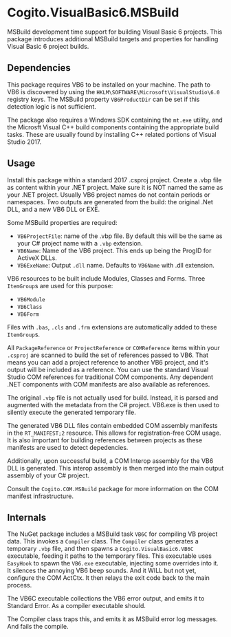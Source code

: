 # Cogito.VisualBasic6.MSBuild

MSBuild development time support for building Visual Basic 6 projects. This package introduces additional MSBuild targets and properties for handling Visual Basic 6 project builds.

## Dependencies

This package requires VB6 to be installed on your machine. The path to VB6 is discovered by using the `HKLM\SOFTWARE\Microsoft\VisualStudio\6.0` registry keys. The MSBuild property `VB6ProductDir` can be set if this detection logic is not sufficient.

The package also requires a Windows SDK containing the `mt.exe` utility, and the Microsft Visual C++ build components containing the appropriate build tasks. These are usually found by installing C++ related portions of Visual Studio 2017.

## Usage

Install this package within a standard 2017 .csproj project. Create a .vbp file as content within your .NET project. Make sure it is NOT named the same as your .NET project. Usually VB6 project names do not contain periods or namespaces. Two outputs are generated from the build: the original .Net DLL, and a new VB6 DLL or EXE.

Some MSBuild properties are required:

+ `VB6ProjectFile`: name of the .vbp file. By default this will be the same as your C# project name with a `.vbp` extension.
+ `VB6Name`: Name of the VB6 project. This ends up being the ProgID for ActiveX DLLs.
+ `VB6ExeName`: Output `.dll` name. Defaults to  `VB6Name` with .dll extension.

VB6 resources to be built include Modules, Classes and Forms. Three `ItemGroup`s are used for this purpose:

+ `VB6Module`
+ `VB6Class`
+ `VB6Form`

Files with `.bas`, `.cls` and `.frm` extensions are automatically added to these `ItemGroup`s.

All `PackageReference` or `ProjectReference` or `COMReference` items within your `.csproj` are scanned to build the set of references passed to VB6. That means you can add a project reference to another VB6 project, and it's output will be included as a reference. You can use the standard Visual Studio COM references for traditional COM components. Any dependent .NET components with COM manifests are also available as references.

The original `.vbp` file is not actually used for build. Instead, it is parsed and augmented with the metadata from the C# project. VB6.exe is then used to silently execute the generated temporary file.

The generated VB6 DLL files contain embedded COM assembly manifests in the `RT_MANIFEST;2` resource. This allows for registration-free COM usage. It is also important for building references between projects as these manifests are used to detect depedencies.

Additionally, upon successful build, a COM Interop assembly for the VB6 DLL is generated. This interop assembly is then merged into the main output assembly of your C# project.

Consult the `Cogito.COM.MSBuild` package for more information on the COM manifest infrastructure.

## Internals

The NuGet package includes a MSBuild task `VB6C` for compiling VB project data. This invokes a `Compiler` class. The `Compiler` class generates a temporary `.vbp` file, and then spawns a `Cogito.VisualBasic6.VB6C` executable, feeding it paths to the temporary files. This executable uses `EasyHook` to spawn the `VB6.exe` executable, injecting some overrides into it. It silences the annoying VB6 beep sounds. And it WILL but not yet, configure the COM ActCtx. It then relays the exit code back to the main process.

The VB6C executable collections the VB6 error output, and emits it to Standard Error. As a compiler executable should.

The Compiler class traps this, and emits it as MSBuild error log messages. And fails the compile.
